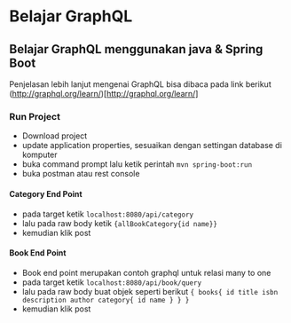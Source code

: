 
# Belajar GraphQL
## Belajar GraphQL menggunakan java & Spring Boot
Penjelasan lebih lanjut mengenai GraphQL bisa dibaca pada link berikut (http://graphql.org/learn/)[http://graphql.org/learn/]
### Run Project
* Download project
* update application properties, sesuaikan dengan settingan database di komputer
* buka command prompt lalu ketik perintah `mvn spring-boot:run`
* buka postman atau rest console
#### Category End Point
* pada target ketik `localhost:8080/api/category`
* lalu pada raw body ketik `{allBookCategory{id name}}`
* kemudian klik post

#### Book End Point
* Book end point merupakan contoh graphql untuk relasi many to one
* pada target ketik `localhost:8080/api/book/query`
* lalu pada raw body buat objek seperti berikut
`{
    books{
        id
        title
        isbn
        description
        author
        category{
            id
            name
        }
    }
 }`
* kemudian klik post